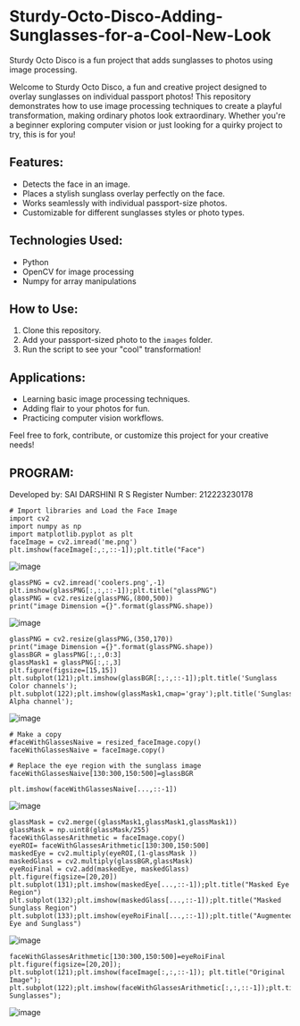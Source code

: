 # Sturdy-Octo-Disco-Adding-Sunglasses-for-a-Cool-New-Look

Sturdy Octo Disco is a fun project that adds sunglasses to photos using image processing.

Welcome to Sturdy Octo Disco, a fun and creative project designed to overlay sunglasses on individual passport photos! This repository demonstrates how to use image processing techniques to create a playful transformation, making ordinary photos look extraordinary. Whether you're a beginner exploring computer vision or just looking for a quirky project to try, this is for you!

## Features:
- Detects the face in an image.
- Places a stylish sunglass overlay perfectly on the face.
- Works seamlessly with individual passport-size photos.
- Customizable for different sunglasses styles or photo types.

## Technologies Used:
- Python
- OpenCV for image processing
- Numpy for array manipulations

## How to Use:
1. Clone this repository.
2. Add your passport-sized photo to the `images` folder.
3. Run the script to see your "cool" transformation!

## Applications:
- Learning basic image processing techniques.
- Adding flair to your photos for fun.
- Practicing computer vision workflows.

Feel free to fork, contribute, or customize this project for your creative needs!

  ## PROGRAM:
Developed by: SAI DARSHINI R S
Register Number: 212223230178

```
# Import libraries and Load the Face Image
import cv2
import numpy as np
import matplotlib.pyplot as plt
faceImage = cv2.imread('me.png')
plt.imshow(faceImage[:,:,::-1]);plt.title("Face")
```
![image](https://github.com/user-attachments/assets/d27a872f-e581-4aba-ba9c-b42233460365)

```
glassPNG = cv2.imread('coolers.png',-1)
plt.imshow(glassPNG[:,:,::-1]);plt.title("glassPNG")
glassPNG = cv2.resize(glassPNG,(800,500))
print("image Dimension ={}".format(glassPNG.shape))
```
![image](https://github.com/user-attachments/assets/425cade7-19d9-492d-b8b3-785ebae1028e)

```
glassPNG = cv2.resize(glassPNG,(350,170))
print("image Dimension ={}".format(glassPNG.shape))
glassBGR = glassPNG[:,:,0:3]
glassMask1 = glassPNG[:,:,3]
plt.figure(figsize=[15,15])
plt.subplot(121);plt.imshow(glassBGR[:,:,::-1]);plt.title('Sunglass Color channels');
plt.subplot(122);plt.imshow(glassMask1,cmap='gray');plt.title('Sunglass Alpha channel');
```
![image](https://github.com/user-attachments/assets/50868b4f-6d83-451c-b682-947435e5117b)



```
# Make a copy
#faceWithGlassesNaive = resized_faceImage.copy()
faceWithGlassesNaive = faceImage.copy()

# Replace the eye region with the sunglass image
faceWithGlassesNaive[130:300,150:500]=glassBGR

plt.imshow(faceWithGlassesNaive[...,::-1])
```

![image](https://github.com/user-attachments/assets/4b257036-64cb-47ac-b168-46439b042745)


```
glassMask = cv2.merge((glassMask1,glassMask1,glassMask1))
glassMask = np.uint8(glassMask/255)
faceWithGlassesArithmetic = faceImage.copy()
eyeROI= faceWithGlassesArithmetic[130:300,150:500]
maskedEye = cv2.multiply(eyeROI,(1-glassMask ))
maskedGlass = cv2.multiply(glassBGR,glassMask)
eyeRoiFinal = cv2.add(maskedEye, maskedGlass)
plt.figure(figsize=[20,20])
plt.subplot(131);plt.imshow(maskedEye[...,::-1]);plt.title("Masked Eye Region")
plt.subplot(132);plt.imshow(maskedGlass[...,::-1]);plt.title("Masked Sunglass Region")
plt.subplot(133);plt.imshow(eyeRoiFinal[...,::-1]);plt.title("Augmented Eye and Sunglass")
```
![image](https://github.com/user-attachments/assets/80763450-9317-4751-af67-74d3076911a9)

```
faceWithGlassesArithmetic[130:300,150:500]=eyeRoiFinal
plt.figure(figsize=[20,20]);
plt.subplot(121);plt.imshow(faceImage[:,:,::-1]); plt.title("Original Image");
plt.subplot(122);plt.imshow(faceWithGlassesArithmetic[:,:,::-1]);plt.title("With Sunglasses");
```

![image](https://github.com/user-attachments/assets/7cc32cf5-2b3c-42f9-be2a-89b3345be663)







